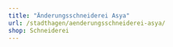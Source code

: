 ```yaml
---
title: "Änderungsschneiderei Asya"
url: /stadthagen/aenderungsschneiderei-asya/
shop: Schneiderei
---
```

